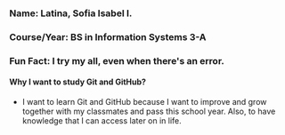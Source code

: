 ### Name: Latina, Sofia Isabel I.

### Course/Year: BS in Information Systems 3-A

### Fun Fact: I try my all, even when there's an error. 

#### Why I want to study Git and GitHub?
* I want to learn Git and GitHub because I want to improve and grow together with my classmates and pass this school year. Also, to have knowledge that I can access later on in life.